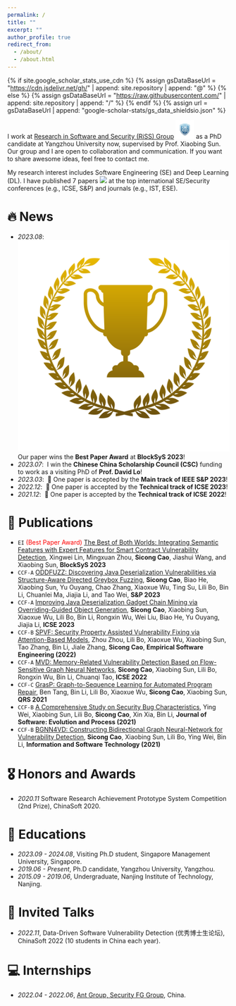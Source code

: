 ```yaml
---
permalink: /
title: ""
excerpt: ""
author_profile: true
redirect_from: 
  - /about/
  - /about.html
---
```


{% if site.google_scholar_stats_use_cdn %}
{% assign gsDataBaseUrl = "https://cdn.jsdelivr.net/gh/" | append: site.repository | append: "@" %}
{% else %}
{% assign gsDataBaseUrl = "https://raw.githubusercontent.com/" | append: site.repository | append: "/" %}
{% endif %}
{% assign url = gsDataBaseUrl | append: "google-scholar-stats/gs_data_shieldsio.json" %}

<span class='anchor' id='about-me'></span>

I work at [Research in Software and Security (RiSS) Group](http://riss.yzu.edu.cn/) <img src='./images/Riss_LOGO.jpg' style='width: 3em;'> as a PhD candidate at Yangzhou University now, supervised by Prof. Xiaobing Sun. Our group and I are open to collaboration and communication. If you want to share awesome ideas, feel free to contact me.

My research interest includes Software Engineering (SE) and Deep Learning (DL). I have published 7 papers <a href='https://scholar.google.com/citations?user=c-vPF2gAAAAJ'><img src="https://img.shields.io/endpoint?logo=Google%20Scholar&url=https%3A%2F%2Fcdn.jsdelivr.net%2Fgh%2FSicongCao%2Fsicongcao.github.io@google-scholar-stats%2Fgs_data_shieldsio.json&labelColor=f6f6f6&color=9cf&style=flat&label=citations"></a> at the top international SE/Security conferences (e.g., ICSE, S&P) and journals (e.g., IST, ESE).


# 🔥 News
- *2023.08*: &nbsp;<img src="./images/award.svg"> Our paper wins the **Best Paper Award** at **BlockSyS 2023**!
- *2023.07*: &nbsp;I win the **Chinese China Scholarship Council (CSC)** funding to work as a visiting PhD of **Prof. David Lo**!
- *2023.03*: &nbsp;🎉 One paper is accepted by the **Main track of IEEE S&P 2023**!
- *2022.12*: &nbsp;🎉 One paper is accepted by the **Technical track of ICSE 2023**!
- *2021.12*: &nbsp;🎉 One paper is accepted by the **Technical track of ICSE 2022**!

# 📝 Publications 

- ``EI`` <span style="color:red">(Best Paper Award)</span> [The Best of Both Worlds: Integrating Semantic Features with Expert Features for Smart Contract Vulnerability Detection](), Xingwei Lin, Mingxuan Zhou, **Sicong Cao**, Jiashui Wang, and Xiaobing Sun, **BlockSyS 2023**
- ``CCF-A`` [ODDFUZZ: Discovering Java Deserialization Vulnerabilities via Structure-Aware Directed Greybox Fuzzing](https://ieeexplore.ieee.org/document/10179377), **Sicong Cao**, Biao He, Xiaobing Sun, Yu Ouyang, Chao Zhang, Xiaoxue Wu, Ting Su, Lili Bo, Bin Li, Chuanlei Ma, Jiajia Li, and Tao Wei, **S&P 2023**
- ``CCF-A`` [Improving Java Deserialization Gadget Chain Mining via Overriding-Guided Object Generation](https://ieeexplore.ieee.org/document/10172888), **Sicong Cao**, Xiaobing Sun, Xiaoxue Wu, Lili Bo, Bin Li, Rongxin Wu, Wei Liu, Biao He, Yu Ouyang, Jiajia Li, **ICSE 2023**
- ``CCF-B`` [SPVF: Security Property Assisted Vulnerability Fixing via Attention-Based Models](https://link.springer.com/article/10.1007/s10664-022-10216-4), Zhou Zhou, Lili Bo, Xiaoxue Wu, Xiaobing Sun, Tao Zhang, Bin Li, Jiale Zhang, **Sicong Cao**, **Empirical Software Engineering (2022)**
- ``CCF-A`` [MVD: Memory-Related Vulnerability Detection Based on Flow-Sensitive Graph Neural Networks](https://dl.acm.org/doi/10.1145/3510003.3510219), **Sicong Cao**, Xiaobing Sun, Lili Bo, Rongxin Wu, Bin Li, Chuanqi Tao, **ICSE 2022**
- ``CCF-C`` [GrasP: Graph-to-Sequence Learning for Automated Program Repair](https://ieeexplore.ieee.org/document/9724652/), Ben Tang, Bin Li, Lili Bo, Xiaoxue Wu, **Sicong Cao**, Xiaobing Sun, **QRS 2021**
- ``CCF-B`` [A Comprehensive Study on Security Bug Characteristics](https://onlinelibrary.wiley.com/doi/10.1002/smr.2376), Ying Wei, Xiaobing Sun, Lili Bo, **Sicong Cao**, Xin Xia, Bin Li, **Journal of Software: Evolution and Process (2021)**
- ``CCF-B`` [BGNN4VD: Constructing Bidirectional Graph Neural-Network for Vulnerability Detection](https://www.sciencedirect.com/science/article/abs/pii/S0950584921000586?via%3Dihub), **Sicong Cao**, Xiaobing Sun, Lili Bo, Ying Wei, Bin Li, **Information and Software Technology (2021)**

# 🎖 Honors and Awards
- *2020.11* Software Research Achievement Prototype System Competition (2nd Prize), ChinaSoft 2020. 

# 📖 Educations
- *2023.09 - 2024.08*, Visiting Ph.D student, Singapore Management University, Singapore.
- *2019.06 - Present*, Ph.D candidate, Yangzhou University, Yangzhou.
- *2015.09 - 2019.06*, Undergraduate, Nanjing Institute of Technology, Nanjing.

# 💬 Invited Talks
- *2022.11*, Data-Driven Software Vulnerability Detection (优秀博士生论坛), ChinaSoft 2022 (10 students in China each year).

# 💻 Internships
- *2022.04 - 2022.06*, [Ant Group, Security FG Group](https://www.antgroup.com/), China.
